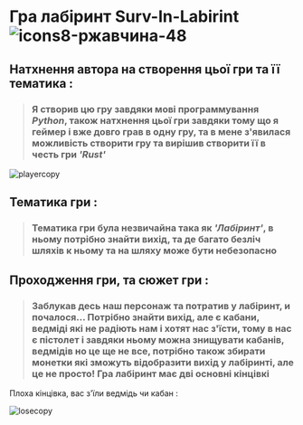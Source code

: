 # Гра лабіринт **Surv-In-Labirint**  ![icons8-ржавчина-48](https://github.com/user-attachments/assets/2e53243c-eeb7-46be-ab17-6d563905a961)

## Натхнення автора на створення цьої гри та її тематика :

> ###  Я створив цю гру завдяки мові программування _**Python**_, також натхнення цьої гри завдяки тому що я геймер і вже довго грав в одну гру, та в мене з'явилася можливість створити гру та вирішив створити її в честь гри _**'Rust'**_ 
![playercopy](https://github.com/user-attachments/assets/c212f333-fcb7-47bd-9b9a-f5e460b13842)

## Тематика гри :
> ### Тематика гри була незвичайна така як _'Лабіринт'_, в ньому потрібно знайти вихід, та де багато безліч шляхів к ньому та на шляху може бути небезопасно

## Проходження гри, та сюжет гри :
> ### Заблукав десь наш персонаж та потратив у лабіринт, и почалося... Потрібно знайти вихід, але є кабани, ведміді які не радіють нам і хотят нас з'їсти, тому в нас є пістолет і завдяки ньому можна знищувати кабанів, ведмідів но це ще не все, потрібно також збирати монетки які зможуть відобразити вихід у лабіринті, але це не просто! Гра лабіринт має дві основні кінцівкі

Плоха кінцівка, вас з'їли ведмідь чи кабан :


![losecopy](https://github.com/user-attachments/assets/da02bc05-9726-424c-a67a-454de969d3cd)


